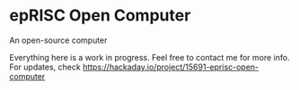 # epRISC Open Computer
An open-source computer

Everything here is a work in progress. Feel free to contact me for more info.
For updates, check https://hackaday.io/project/15691-eprisc-open-computer
